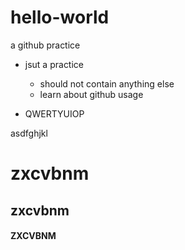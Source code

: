 # hello-world
a github practice
* jsut a practice
  * should not contain anything else
  * learn about github usage
 
* QWERTYUIOP

asdfghjkl

# zxcvbnm
## zxcvbnm

#### ZXCVBNM
